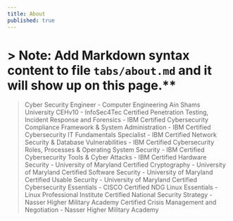 ```yaml
---
title: About
published: true
---
```


# > Note: Add Markdown syntax content to file `tabs/about.md` and it will show up on this page.**
> Cyber Security Engineer - Computer Engineering Ain Shams University
> CEHv10 - InfoSec4Tec 
>Certified Penetration Testing, Incident Response and Forensics - IBM 
>Certified Cybersecurity Compliance Framework & System Administration - IBM 
>Certified Cybersecurity IT Fundamentals Specialist - IBM 
>Certified Network Security & Database Vulnerabilities - IBM 
>Certified Cybersecurity Roles, Processes & Operating System Security - IBM 
>Certified Cybersecurity Tools & Cyber Attacks - IBM 
>Certified Hardware Security - University of Maryland 
>Certified Cryptography - University of Maryland 
>Certified Software Security - University of Maryland 
>Certified Usable Security - University of Maryland 
>Certified Cybersecurity Essentials - CISCO 
>Certified NDG Linux Essentials - Linux Professional Institute
>Certified National Security Strategy - Nasser Higher Military Academy
>Certified Crisis Management and Negotiation - Nasser Higher Military Academy
